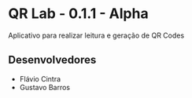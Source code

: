 # QR Lab - 0.1.1 - Alpha

Aplicativo para realizar leitura e geração de QR Codes

## Desenvolvedores

- Flávio Cintra
- Gustavo Barros
